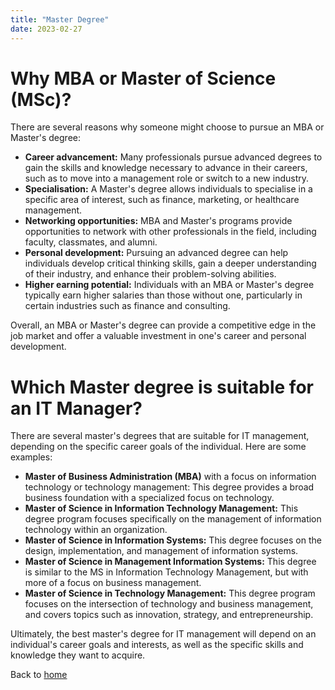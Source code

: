 ```yaml
---
title: "Master Degree"
date: 2023-02-27
---
```


# Why MBA or Master of Science (MSc)?
There are several reasons why someone might choose to pursue an MBA or Master's degree:
* **Career advancement:** Many professionals pursue advanced degrees to gain the skills and knowledge necessary to advance in their careers, such as to move into a management role or switch to a new industry.
* **Specialisation:** A Master's degree allows individuals to specialise in a specific area of interest, such as finance, marketing, or healthcare management.
* **Networking opportunities:** MBA and Master's programs provide opportunities to network with other professionals in the field, including faculty, classmates, and alumni.
* **Personal development:** Pursuing an advanced degree can help individuals develop critical thinking skills, gain a deeper understanding of their industry, and enhance their problem-solving abilities.
* **Higher earning potential:** Individuals with an MBA or Master's degree typically earn higher salaries than those without one, particularly in certain industries such as finance and consulting.

Overall, an MBA or Master's degree can provide a competitive edge in the job market and offer a valuable investment in one's career and personal development.

# Which Master degree is suitable for an IT Manager?
There are several master's degrees that are suitable for IT management, depending on the specific career goals of the individual. Here are some examples:
* **Master of Business Administration (MBA)** with a focus on information technology or technology management: This degree provides a broad business foundation with a specialized focus on technology.
* **Master of Science in Information Technology Management:** This degree program focuses specifically on the management of information technology within an organization.
* **Master of Science in Information Systems:** This degree focuses on the design, implementation, and management of information systems.
* **Master of Science in Management Information Systems:** This degree is similar to the MS in Information Technology Management, but with more of a focus on business management.
* **Master of Science in Technology Management:** This degree program focuses on the intersection of technology and business management, and covers topics such as innovation, strategy, and entrepreneurship.

Ultimately, the best master's degree for IT management will depend on an individual's career goals and interests, as well as the specific skills and knowledge they want to acquire.

Back to [home](https://kingbradleyfoo.github.io/effective-plans/)
